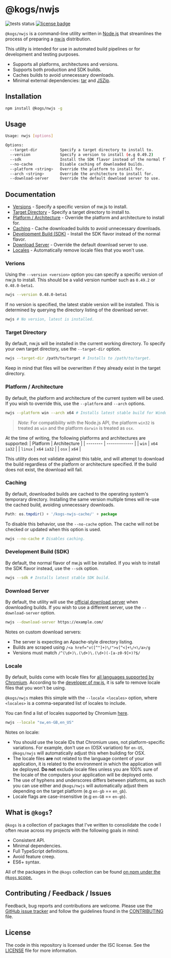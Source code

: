 # @kogs/nwjs
![tests status](https://github.com/Kruithne/kogs-nwjs/actions/workflows/github-actions-test.yml/badge.svg) [![license badge](https://img.shields.io/github/license/Kruithne/kogs-nwjs?color=blue)](LICENSE)

`@kogs/nwjs` is a command-line utility written in [Node.js](https://nodejs.org/) that streamlines the process of preparing a [nw.js](https://nwjs.io/) distribution.

This utility is intended for use in automated build pipelines or for development and testing purposes.

- Supports all platforms, architectures and versions.
- Supports both production and SDK builds.
- Caches builds to avoid unnecessary downloads.
- Minimal external dependencies: [tar](https://www.npmjs.com/package/tar) and [JSZip](https://www.npmjs.com/package/jszip).

## Installation
```bash
npm install @kogs/nwjs -g
```

## Usage
```bash
Usage: nwjs [options]

Options:
  --target-dir          Specify a target directory to install to.
  --version             Specify a version to install (e.g 0.49.2)
  --sdk                 Install the SDK flavor instead of the normal flavor.
  --no-cache            Disable caching of downloaded builds.
  --platform <string>   Override the platform to install for.
  --arch <string>       Override the architecture to install for.
  --download-server     Override the default download server to use.
```

## Documentation

- [Versions](#versions) - Specify a specific version of nw.js to install.
- [Target Directory](#target-directory) - Specify a target directory to install to.
- [Platform / Architecture](#platform--architecture) - Override the platform and architecture to install for.
- [Caching](#caching) - Cache downloaded builds to avoid unnecessary downloads.
- [Development Build (SDK)](#development-build-sdk) - Install the SDK flavor instead of the normal flavor.
- [Download Server](#download-server) - Override the default download server to use.
- [Locales](#locale) - Automatically remove locale files that you won't use.

### Verions

Using the `--version <version>` option you can specify a specific version of nw.js to install. This should be a valid version number such as `0.49.2` or `0.48.0-beta1`.

```bash
nwjs --version 0.48.0-beta1
```
If no version is specified, the latest stable version will be installed. This is determined by querying the directory listing of the download server.

```bash
nwjs # No version, latest is installed.
```

### Target Directory

By default, nw.js will be installed in the current working directory. To specify your own target directory, use the `--target-dir` option.

```bash
nwjs --target-dir /path/to/target # Installs to /path/to/target.
```
Keep in mind that files will be overwritten if they already exist in the target directory.

### Platform / Architecture

By default, the platform and architecture of the current system will be used. If you wish to override this, use the `--platform` and `--arch` options.

```bash
nwjs --platform win --arch x64 # Installs latest stable build for Windows x64.
```

> *Note*: For compatibility with the Node.js API, the platform `win32` is treated as `win` and the platform `darwin` is treated as `osx`.

At the time of writing, the following platforms and architectures are supported:
| Platform | Architecture  |
| -------- | ------------- |
| `win`    | `x64`  `ia32` |
| `linux`  | `x64`  `ia32` |
| `osx`    | `x64`         |

This utility does not validate against this table, and will attempt to download the build regardless of the platform or architecture specified. If the build does not exist, the download will fail.

### Caching

By default, downloaded builds are cached to the operating system's temporary directory. Installing the same version multiple times will re-use the cached build, avoiding unnecessary downloads.

```js
Path: os.tmpdir() + '/kogs-nwjs-cache/' + package
```

To disable this behavior, use the `--no-cache` option. The cache will not be checked or updated when this option is used.

```bash
nwjs --no-cache # Disables caching.
```

### Development Build (SDK)

By default, the normal flavor of nw.js will be installed. If you wish to install the SDK flavor instead, use the `--sdk` option.

```bash
nwjs --sdk # Installs latest stable SDK build.
```

### Download Server

By default, the utility will use the [official download server](https://dl.nwjs.io/) when downloading builds. If you wish to use a different server, use the `--download-server` option.

```bash
nwjs --download-server https://example.com/
```

Notes on custom download servers:
- The server is expecting an Apache-style directory listing.
- Builds are scraped using `/<a href="v([^"]+)\/">v[^<]+\/<\/a>/g`
- Versions must match `/^(\d+)\.(\d+)\.(\d+)(-[a-z0-9]+)?$/`

### Locale

By default, builds come with locale files for [all languages supported by Chromium](https://chromium.googlesource.com/chromium/src/build/config/+/refs/heads/main/locales.gni). According to the [developer of nw.js](https://github.com/nwjs/nw.js/issues/2244#issuecomment-379977958), it is safe to remove locale files that you won't be using.

`@kogs/nwjs` makes this simple with the `--locale <locales>` option, where `<locales>` is a comma-separated list of locales to include.

You can find a list of locales supported by Chromium [here](https://chromium.googlesource.com/chromium/src/build/config/+/refs/heads/main/locales.gni).

```bash
nwjs --locale "sw,en-GB,en_US"
```

Notes on locale:
- You should use the locale IDs that Chromium uses, not platform-specific variations. For example, don't use `en` (OSX variation) for `en-US`, `@kogs/nwjs` will automatically adjust this when building for OSX.
- The locale files **are** not related to the language content of your application, it is related to the environment in which the application will be deployed. **Do not** exclude locale files unless you are 100% sure of the locale of the computers your application will be deployed onto.
- The use of hyphens and underscores differs between platforms, as such you can use either and `@kogs/nwjs` will automatically adjust them depending on the target platform (e.g `en-gb` == `en_gb`).
- Locale flags are case-insensitive (e.g `en-GB` == `en-gb`).

## What is `@kogs`?
`@kogs` is a collection of packages that I've written to consolidate the code I often reuse across my projects with the following goals in mind:

- Consistent API.
- Minimal dependencies.
- Full TypeScript definitions.
- Avoid feature creep.
- ES6+ syntax.

All of the packages in the `@kogs` collection can be found [on npm under the `@kogs` scope.](https://www.npmjs.com/settings/kogs/packages)

## Contributing / Feedback / Issues
Feedback, bug reports and contributions are welcome. Please use the [GitHub issue tracker](https://github.com/Kruithne/kogs-nwjs/issues) and follow the guidelines found in the [CONTRIBUTING](CONTRIBUTING.md) file.

## License
The code in this repository is licensed under the ISC license. See the [LICENSE](LICENSE) file for more information.